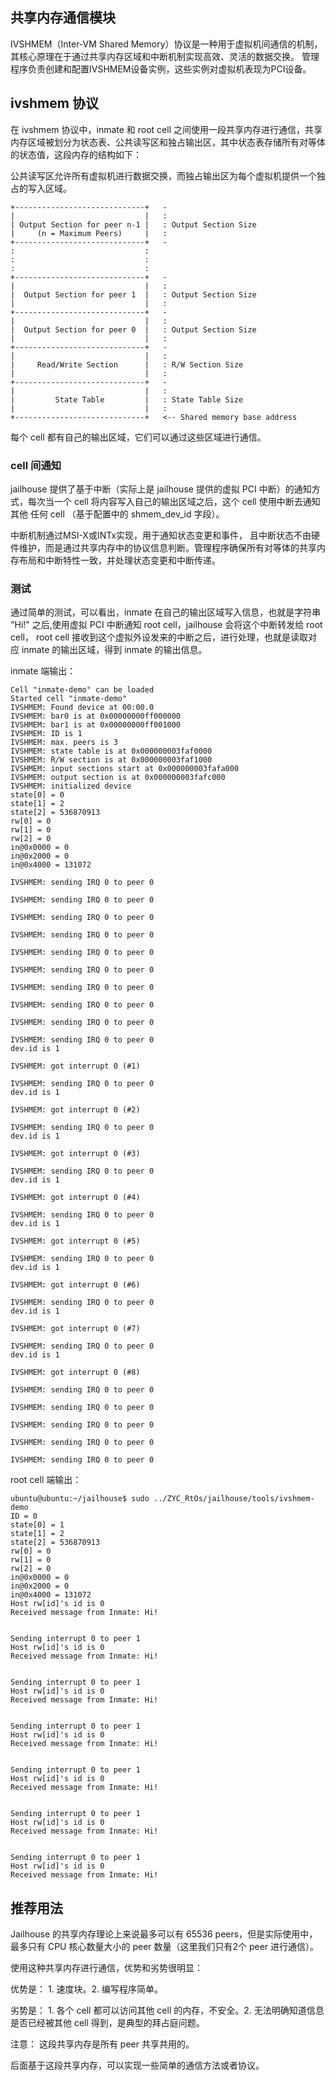 ## 共享内存通信模块
IVSHMEM（Inter-VM Shared Memory）协议是一种用于虚拟机间通信的机制，其核心原理在于通过共享内存区域和中断机制实现高效、灵活的数据交换。
管理程序负责创建和配置IVSHMEM设备实例，这些实例对虚拟机表现为PCI设备。

## ivshmem 协议
在 ivshmem 协议中，inmate 和 root cell 之间使用一段共享内存进行通信，共享内存区域被划分为状态表、公共读写区和独占输出区，其中状态表存储所有对等体的状态值，这段内存的结构如下：

公共读写区允许所有虚拟机进行数据交换，而独占输出区为每个虚拟机提供一个独占的写入区域。
```
+-----------------------------+   -
|                             |   :
| Output Section for peer n-1 |   : Output Section Size
|     (n = Maximum Peers)     |   :
+-----------------------------+   -
:                             :
:                             :
:                             :
+-----------------------------+   -
|                             |   :
|  Output Section for peer 1  |   : Output Section Size
|                             |   :
+-----------------------------+   -
|                             |   :
|  Output Section for peer 0  |   : Output Section Size
|                             |   :
+-----------------------------+   -
|                             |   :
|     Read/Write Section      |   : R/W Section Size
|                             |   :
+-----------------------------+   -
|                             |   :
|         State Table         |   : State Table Size
|                             |   :
+-----------------------------+   <-- Shared memory base address
```
每个 cell 都有自己的输出区域，它们可以通过这些区域进行通信。

### cell 间通知
jailhouse 提供了基于中断（实际上是 jailhouse 提供的虚拟 PCI 中断）的通知方式，每次当一个 cell 将内容写入自己的输出区域之后，这个 cell 使用中断去通知其他
任何 cell （基于配置中的 shmem_dev_id 字段）。

中断机制通过MSI-X或INTx实现，用于通知状态变更和事件，
且中断状态不由硬件维护，而是通过共享内存中的协议信息判断。管理程序确保所有对等体的共享内存布局和中断特性一致，并处理状态变更和中断传递。

### 测试
通过简单的测试，可以看出，inmate 在自己的输出区域写入信息，也就是字符串 "Hi!" 之后,使用虚拟 PCI 中断通知 root cell，jailhouse 会将这个中断转发给 root cell，
root cell 接收到这个虚拟外设发来的中断之后，进行处理，也就是读取对应 inmate 的输出区域，得到 inmate 的输出信息。

inmate 端输出：
```
Cell "inmate-demo" can be loaded
Started cell "inmate-demo"
IVSHMEM: Found device at 00:00.0
IVSHMEM: bar0 is at 0x00000000ff000000
IVSHMEM: bar1 is at 0x00000000ff001000
IVSHMEM: ID is 1
IVSHMEM: max. peers is 3
IVSHMEM: state table is at 0x000000003faf0000
IVSHMEM: R/W section is at 0x000000003faf1000
IVSHMEM: input sections start at 0x000000003fafa000
IVSHMEM: output section is at 0x000000003fafc000
IVSHMEM: initialized device
state[0] = 0
state[1] = 2
state[2] = 536870913
rw[0] = 0
rw[1] = 0
rw[2] = 0
in@0x0000 = 0
in@0x2000 = 0
in@0x4000 = 131072

IVSHMEM: sending IRQ 0 to peer 0

IVSHMEM: sending IRQ 0 to peer 0

IVSHMEM: sending IRQ 0 to peer 0

IVSHMEM: sending IRQ 0 to peer 0

IVSHMEM: sending IRQ 0 to peer 0

IVSHMEM: sending IRQ 0 to peer 0

IVSHMEM: sending IRQ 0 to peer 0

IVSHMEM: sending IRQ 0 to peer 0

IVSHMEM: sending IRQ 0 to peer 0

IVSHMEM: sending IRQ 0 to peer 0
dev.id is 1

IVSHMEM: got interrupt 0 (#1)

IVSHMEM: sending IRQ 0 to peer 0
dev.id is 1

IVSHMEM: got interrupt 0 (#2)

IVSHMEM: sending IRQ 0 to peer 0
dev.id is 1

IVSHMEM: got interrupt 0 (#3)

IVSHMEM: sending IRQ 0 to peer 0
dev.id is 1

IVSHMEM: got interrupt 0 (#4)

IVSHMEM: sending IRQ 0 to peer 0
dev.id is 1

IVSHMEM: got interrupt 0 (#5)

IVSHMEM: sending IRQ 0 to peer 0
dev.id is 1

IVSHMEM: got interrupt 0 (#6)

IVSHMEM: sending IRQ 0 to peer 0
dev.id is 1

IVSHMEM: got interrupt 0 (#7)

IVSHMEM: sending IRQ 0 to peer 0
dev.id is 1

IVSHMEM: got interrupt 0 (#8)

IVSHMEM: sending IRQ 0 to peer 0

IVSHMEM: sending IRQ 0 to peer 0

IVSHMEM: sending IRQ 0 to peer 0

IVSHMEM: sending IRQ 0 to peer 0

IVSHMEM: sending IRQ 0 to peer 0
```
root cell 端输出：
```
ubuntu@ubuntu:~/jailhouse$ sudo ../ZYC_RtOs/jailhouse/tools/ivshmem-demo 
ID = 0
state[0] = 1
state[1] = 2
state[2] = 536870913
rw[0] = 0
rw[1] = 0
rw[2] = 0
in@0x0000 = 0
in@0x2000 = 0
in@0x4000 = 131072
Host rw[id]'s id is 0
Received message from Inmate: Hi!


Sending interrupt 0 to peer 1
Host rw[id]'s id is 0
Received message from Inmate: Hi!


Sending interrupt 0 to peer 1
Host rw[id]'s id is 0
Received message from Inmate: Hi!


Sending interrupt 0 to peer 1
Host rw[id]'s id is 0
Received message from Inmate: Hi!


Sending interrupt 0 to peer 1
Host rw[id]'s id is 0
Received message from Inmate: Hi!


Sending interrupt 0 to peer 1
Host rw[id]'s id is 0
Received message from Inmate: Hi!


Sending interrupt 0 to peer 1
Host rw[id]'s id is 0
Received message from Inmate: Hi!

```

## 推荐用法
Jailhouse 的共享内存理论上来说最多可以有 65536 peers，但是实际使用中，最多只有 CPU 核心数量大小的 peer 数量（这里我们只有2个 peer 进行通信）。

使用这种共享内存进行通信，优势和劣势很明显：
    
优势是：
        1. 速度块。2. 编写程序简单。

劣势是：
      1. 各个 cell 都可以访问其他 cell 的内存，不安全。2. 无法明确知道信息是否已经被其他 cell 得到，是典型的拜占庭问题。

注意： 这段共享内存是所有 peer 共享共用的。

后面基于这段共享内存，可以实现一些简单的通信方法或者协议。
